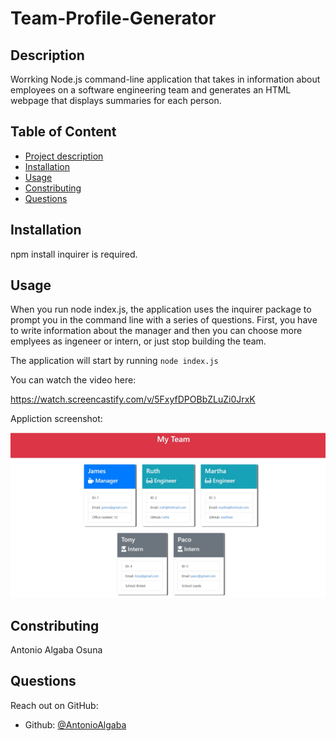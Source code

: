 # Team-Profile-Generator
## Description
Worrking Node.js command-line application that takes in information about employees on a software engineering team and generates an HTML webpage that displays summaries for each person.

##  Table of Content
- [Project description](#description)
- [Installation](#installation)
- [Usage](#usage)
- [Constributing](#contributing)
- [Questions](#questions)

  
## Installation
  npm install inquirer is required.

## Usage
When you run node index.js, the application uses the inquirer package to prompt you in the command line with a series of questions. First, you have to write information about the manager and then you can choose more emplyees as ingeneer or intern, or just stop building the team.

The application will start by running `node index.js`

You can watch the video here:

https://watch.screencastify.com/v/5FxyfDPOBbZLuZi0JrxK


Appliction screenshot:

![screenshot](./assets/screenshot.jpg)

## Constributing
  Antonio Algaba Osuna


## Questions

Reach out on GitHub:

- Github: [@AntonioAlgaba](https://github.com/AntonioAlgaba)
  
  
